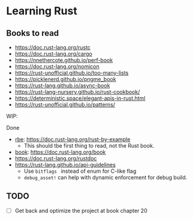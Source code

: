 # Learning Rust

## Books to read

- https://doc.rust-lang.org/rustc
- https://doc.rust-lang.org/cargo
- https://nnethercote.github.io/perf-book
- https://doc.rust-lang.org/nomicon
- https://rust-unofficial.github.io/too-many-lists
- https://picklenerd.github.io/pngme_book
- https://rust-lang.github.io/async-book
- https://rust-lang-nursery.github.io/rust-cookbook/
- https://deterministic.space/elegant-apis-in-rust.html
- https://rust-unofficial.github.io/patterns/

WIP:

Done

- [rbe](./rbe): https://doc.rust-lang.org/rust-by-example
  - This should tbe first thing to read, not the Rust book.
- [book](./book): https://doc.rust-lang.org/book
- https://doc.rust-lang.org/rustdoc
- https://rust-lang.github.io/api-guidelines
  - Use `bitflags ` instead of enum for C-like flag
  - `debug_asset!` can help with dynamic enforcement for debug build.

## TODO

- [ ] Get back and optimize the project at book chapter 20
